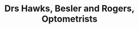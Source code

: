 ---
title: "Drs Hawks, Besler and Rogers, Optometrists"
url: /overland-park/drs-hawks-besler-and-rogers-optometrists/
shop: optician
---